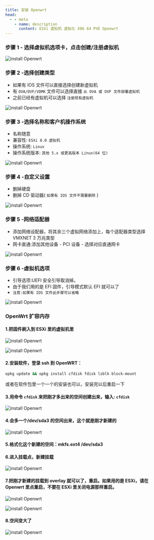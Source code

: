 ```yaml
---
title: 安装 Openwrt
head:
  - - meta
    - name: description
      content: ESXi 虚拟机 虚拟化 X86 64 PVE Openwrt
---
```


### 步骤 1 - 选择虚拟机选项卡，点击创建/注册虚拟机

![install Openwrt](https://i.theojs.cn/docs/20230927203810.webp '创建/注册虚拟机')

### 步骤 2 -选择创建类型

- 如果有 IOS 文件可以直接选择创建新虚拟机
- 有 `OVA/OVF/VDMK` 文件可以选择直接 `从 OVA 或 OVF 文件部署虚拟机`
- 之前已经有虚拟机可以选择 `注册现有虚拟机`

![install Openwrt](https://i.theojs.cn/docs/20230927203845.webp '选择创建类型')

### 步骤 3 -选择名称和客户机操作系统

- 名称随意
- 兼容性: `ESXi 8.0 虚拟机`
- 操作系统: `Linux`
- 操作系统版本: `其他 5.x 或更高版本 Linux(64 位)`

![install Openwrt](https://i.theojs.cn/docs/20230927203850.webp '选择名称和客户机操作系统')

### 步骤 4 -自定义设置

- 删掉硬盘
- 删掉 CD 驱动器( `如果有 IOS 文件不需要删除` )

![install Openwrt](https://i.theojs.cn/docs/20230927203939.webp '自定义设置')

### 步骤 5 -网络适配器

- 添加网络设配器，将其余三个虚拟网络添加上，每个适配器类型选择 VMXNET 3 万兆类型
- 网卡直通:添加其他设备 - PCI 设备 - 选择对应直通网卡

![install Openwrt](https://i.theojs.cn/docs/20230927204000.webp '网络适配器')

### 步骤 6 -虚拟机选项

- 引导选项:UEFI 安全引导取消掉。
- 由于我们用的是 EFI 固件，引导模式默认 EFI 就可以了
- `注意:如果有 IOS 文件此步骤可以省略`

![install Openwrt](https://i.theojs.cn/docs/20230927204017.webp '虚拟机选项')

### OpenWrt 扩容内存

#### 1.把固件刷入到 ESXi 里的虚拟机里

![install Openwrt](https://i.theojs.cn/docs/2022112001.webp '可以看到，只有 120.5MB，确实太小了，这个时候，不要启动 OpenWRT')

![install Openwrt](https://i.theojs.cn/docs/2022112002.webp '直接在硬盘那里，改容量大小，自己想改多少都行，然后保存，启动 OpenWRT')

#### 2.安装软件，登录 ssh 到 OpenWRT：

```bash
opkg update && opkg install cfdisk fdisk lsblk block-mount
```

或者在软件包里一个一个的安装也可以，安装完以后重启一下

#### 3.用命令 `cfdisk` 来把刚才多出来的空间创建出来，输入: `cfdisk`

![install Openwrt](https://i.theojs.cn/docs/2022112003.webp '界面中绿色的 Free Space，用键盘上下`选中，回车，新建，写入，退出`。')

#### 4.会多一个/dev/sda3 的空间出来，这个就是刚才新建的

![install Openwrt](https://i.theojs.cn/docs/2022112004.webp 'OpenWrt 扩容内存')

#### 5.格式化这个新建的空间：mkfs.ext4 /dev/sda3

#### 6.进入挂载点，新建挂载

![install Openwrt](https://i.theojs.cn/docs/2022112005.webp 'OpenWrt 扩容内存')

#### 7.把刚才新建的挂载到 overlay 就可以了，重启。如果用的是 ESXi，请在 Openwrt 里点重启，不要在 ESXi 里关闭电源那样重启。

![install Openwrt](https://i.theojs.cn/docs/2022112030.webp 'OpenWrt 扩容内存')

![install Openwrt](https://i.theojs.cn/docs/2022112006.webp 'OpenWrt 扩容内存')

#### 8.空间变大了

![install Openwrt](https://i.theojs.cn/docs/2022112007.webp 'OpenWrt 扩容内存')
